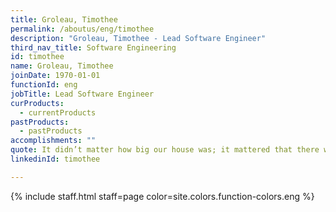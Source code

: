 ```yaml
---
title: Groleau, Timothee
permalink: /aboutus/eng/timothee
description: "Groleau, Timothee - Lead Software Engineer"
third_nav_title: Software Engineering
id: timothee
name: Groleau, Timothee
joinDate: 1970-01-01
functionId: eng
jobTitle: Lead Software Engineer
curProducts:
  - currentProducts
pastProducts:
  - pastProducts
accomplishments: ""
quote: It didn’t matter how big our house was; it mattered that there was love in it.
linkedinId: timothee

---
```


{% include staff.html staff=page color=site.colors.function-colors.eng %}
